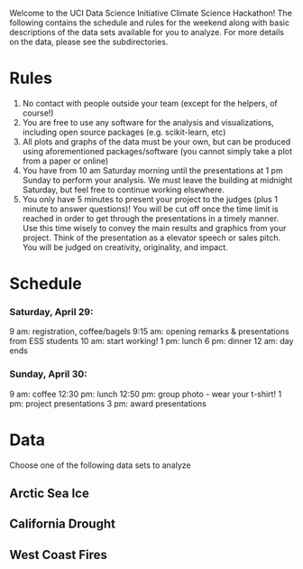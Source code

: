 Welcome to the UCI Data Science Initiative Climate Science Hackathon! The following contains the schedule and rules for the weekend along with basic descriptions of the data sets available for you to analyze. For more details on the data, please see the subdirectories.


# Rules
1. No contact with people outside your team (except for the helpers, of course!)
2. You are free to use any software for the analysis and visualizations, including open source packages (e.g. scikit-learn, etc)
3. All plots and graphs of the data must be your own, but can be produced using aforementioned packages/software (you cannot simply take a plot from a paper or online)
4. You have from 10 am Saturday morning until the presentations at 1 pm Sunday to perform your analysis. We must leave the building at midnight Saturday, but feel free to continue working elsewhere.
5. You only have 5 minutes to present your project to the judges (plus 1 minute to answer questions)! You will be cut off once the time limit is reached in order to get through the presentations in a timely manner. Use this time wisely to convey the main results and graphics from your project. Think of the presentation as a elevator speech or sales pitch. You will be judged on creativity, originality, and impact.


# Schedule
### Saturday, April 29:
9 am: registration, coffee/bagels
9:15 am: opening remarks & presentations from ESS students
10 am: start working!
1 pm: lunch
6 pm: dinner
12 am: day ends

### Sunday, April 30:
9 am: coffee
12:30 pm: lunch
12:50 pm: group photo - wear your t-shirt!
1 pm: project presentations
3 pm: award presentations

# Data
Choose one of the following data sets to analyze

## Arctic Sea Ice

## California Drought

## West Coast Fires